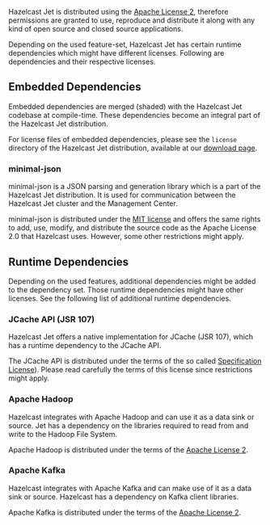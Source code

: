 
Hazelcast Jet is distributed using the
<a href="http://www.apache.org/licenses/LICENSE-2.0" target="_blank">Apache License 2</a>,
therefore permissions are granted to use, reproduce and distribute it
along with any kind of open source and closed source applications.

Depending on the used feature-set, Hazelcast Jet has certain runtime
dependencies which might have different licenses. Following are
dependencies and their respective licenses.

## Embedded Dependencies

Embedded dependencies are merged (shaded) with the Hazelcast Jet codebase
at compile-time. These dependencies become an integral part of the
Hazelcast Jet distribution.

For license files of embedded dependencies, please see the `license`
directory of the Hazelcast Jet distribution, available at our
<a href="https://jet.hazelcast.org/download/" target="_blank">download page</a>.

### minimal-json

minimal-json is a JSON parsing and generation library which is a part of
the Hazelcast Jet distribution. It is used for communication
between the Hazelcast Jet cluster and the Management Center.

minimal-json is distributed under the <a href="http://opensource.org/licenses/MIT" target="_blank">MIT license</a> and offers the same rights to add, use,
modify, and distribute the source code as the Apache License 2.0 that Hazelcast uses. However, some other restrictions might apply.

## Runtime Dependencies

Depending on the used features, additional dependencies might be added
to the dependency set. Those runtime dependencies might have
other licenses. See the following list of additional runtime dependencies.

### JCache API (JSR 107)

Hazelcast Jet offers a native implementation for JCache (JSR 107),
which has a runtime dependency to the JCache API.

The JCache API is distributed under the terms of the so called <a href="https://jcp.org/aboutJava/communityprocess/licenses/jsr107/Spec-License-JSR-107-10_22_12.pdf" target="_blank">Specification License</a>).
Please read carefully the terms of this license since restrictions might apply.

### Apache Hadoop

Hazelcast integrates with Apache Hadoop and can use it as a data
 sink or source. Jet has a dependency on the libraries required to
 read from and write to the Hadoop File System.

Apache Hadoop is distributed under the terms of the <a href="http://www.apache.org/licenses/LICENSE-2.0" target="_blank">Apache License 2</a>.

### Apache Kafka

Hazelcast integrates with Apache Kafka and can make use of it as a
data sink or source. Hazelcast has a dependency on Kafka client
libraries.

Apache Kafka is distributed under the terms of the <a href="http://www.apache.org/licenses/LICENSE-2.0" target="_blank">Apache License 2</a>.
